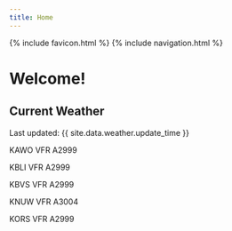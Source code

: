 ```yaml
---
title: Home
---
```

{% include favicon.html %}
{% include navigation.html %}
# Welcome!

## Current Weather

Last updated: {{ site.data.weather.update_time }}

KAWO VFR A2999

KBLI VFR A2999

KBVS VFR A2999

KNUW VFR A3004

KORS VFR A2999


